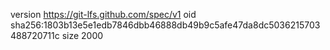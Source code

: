 version https://git-lfs.github.com/spec/v1
oid sha256:1803b13e5e1edb7846dbb46888db49b9c5afe47da8dc5036215703488720711c
size 2000
